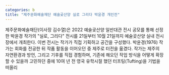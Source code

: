 ```yaml
---
categories: b
title: "제주문화예술재단 예술곶산양 실로 그리다 박윤경 개인전"
---
```

제주문화예술재단(이사장 김수열)은 2022 예술곶산양 일반대관 전시 공모를 통해 선정한 박윤경 작가의 "실로, 그리다" 전시를 21일부터 10월 21일까지 예술곶산양 실내 전시장에서 개최한다. 이번 전시는 작가가 직접 기획하고 공간을 구성했다. 박윤경(1976) 작가는 회화를 전공한 뒤 작품 활동을 이어오던 중 제주로 터전을 옮겼다. 작가는 제주의 자연환경과 방언, 그리고 기후를 직접 경험하며, 기존에 해오던 작업 방식을 어떻게 확장할 수 있을까 고민하던 중에 10여 년 전 영국 유학시절 했던 터프팅(Tufting)을 기법을 떠올리